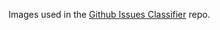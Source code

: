 Images used in the [Github Issues Classifier](https://github.com/GiorgosKarantonis/Github-Issues-Classifier) repo. 
